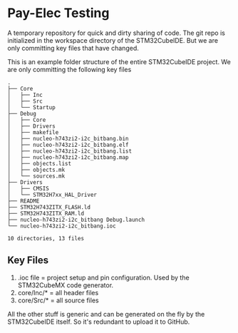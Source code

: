 Pay-Elec Testing
================

A temporary repository for quick and dirty sharing of code. The git repo is initialized in the workspace directory of the STM32CubeIDE. But we are only committing key files that have changed.


This is an example folder structure of the entire STM32CubeIDE project. We are only committing the following key files

```
.
├── Core
│   ├── Inc
│   ├── Src
│   └── Startup
├── Debug
│   ├── Core
│   ├── Drivers
│   ├── makefile
│   ├── nucleo-h743zi2-i2c_bitbang.bin
│   ├── nucleo-h743zi2-i2c_bitbang.elf
│   ├── nucleo-h743zi2-i2c_bitbang.list
│   ├── nucleo-h743zi2-i2c_bitbang.map
│   ├── objects.list
│   ├── objects.mk
│   └── sources.mk
├── Drivers
│   ├── CMSIS
│   └── STM32H7xx_HAL_Driver
├── README
├── STM32H743ZITX_FLASH.ld
├── STM32H743ZITX_RAM.ld
├── nucleo-h743zi2-i2c_bitbang Debug.launch
└── nucleo-h743zi2-i2c_bitbang.ioc

10 directories, 13 files

```

Key Files
---------
1. .ioc file = project setup and pin configuration. Used by the STM32CubeMX code generator.
2. core/Inc/* = all header files
3. core/Src/* = all source files

All the other stuff is generic and can be generated on the fly by the STM32CubeIDE itself. So it's redundant to upload it to GitHub.
